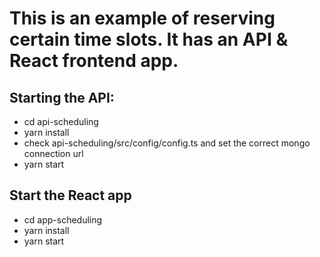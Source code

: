 # This is an example of reserving certain time slots. It has an API & React frontend app.

## Starting the API:

- cd api-scheduling
- yarn install
- check api-scheduling/src/config/config.ts and set the correct mongo connection url
- yarn start

## Start the React app

- cd app-scheduling
- yarn install
- yarn start
